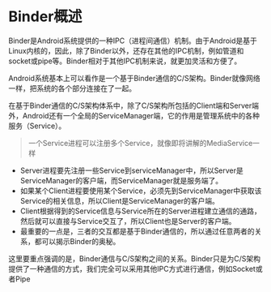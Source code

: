 # Binder概述

Binder是Android系统提供的一种IPC（进程间通信）机制。由于Android是基于Linux内核的，因此，除了Binder以外，还存在其他的IPC机制，例如管道和socket或pipe等。Binder相对于其他IPC机制来说，就更加灵活和方便了。

Android系统基本上可以看作是一个基于Binder通信的C/S架构。Binder就像网络一样，把系统的各个部分连接在了一起。

在基于Binder通信的C/S架构体系中，除了C/S架构所包括的Client端和Server端外，Android还有一个全局的ServiceManager端，它的作用是管理系统中的各种服务（Service）。

> 一个Service进程可以注册多个Service，就像即将讲解的MediaService一样

* Server进程要先注册一些Service到serviceManager中，所以Server是ServiceManager的客户端，而ServiceManager就是服务端了。
* 如果某个Client进程要使用某个Service，必须先到ServiceManager中获取该Service的相关信息，所以Client是ServiceManager的客户端。
* Client根据得到的Service信息与Service所在的Server进程建立通信的通路，然后就可以直接与Service交互了，所以Client也是Server的客户端。
* 最重要的一点是，三者的交互都是基于Binder通信的，所以通过任意两者的关系，都可以揭示Binder的奥秘。

这里要重点强调的是，Binder通信与C/S架构之间的关系。Binder只是为C/S架构提供了一种通信的方式，我们完全可以采用其他IPC方式进行通信，例如Socket或者Pipe